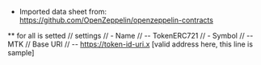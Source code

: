 * Imported data sheet from: 
https://github.com/OpenZeppelin/openzeppelin-contracts

** for all is setted
// settings
// - Name
// -- TokenERC721
// - Symbol
// -- MTK
// Base URI
// -- https://token-id-uri.x    [valid address here, this line is sample]
